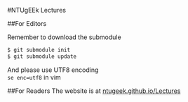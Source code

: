 #NTUgEEk Lectures

##For Editors

Remember to download the submodule
```bash
$ git submodule init
$ git submodule update
```
And please use UTF8 encoding  
`se enc=utf8` in vim

##For Readers
The website is at [ntugeek.github.io/Lectures](https://ntugeek.github.io/Lectures)


